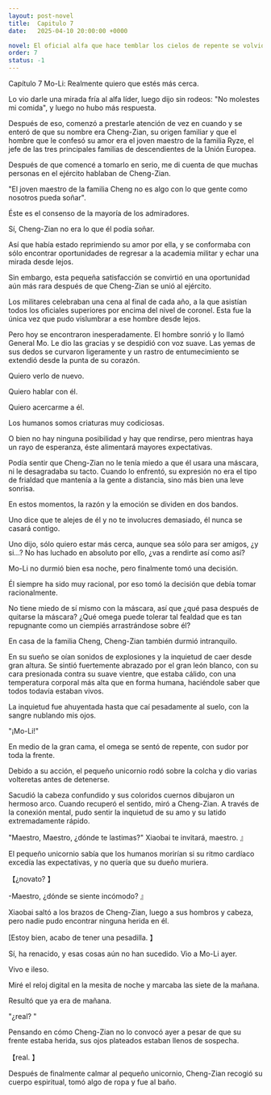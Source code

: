 ```yaml
---
layout: post-novel
title:  Capitulo 7
date:   2025-04-10 20:00:00 +0000

novel: El oficial alfa que hace temblar los cielos de repente se volvió dulce
order: 7
status: -1
---
```


Capítulo 7 Mo-Li: Realmente quiero que estés más cerca.

Lo vio darle una mirada fría al alfa líder, luego dijo sin rodeos: "No molestes mi comida", y luego no hubo más respuesta.

Después de eso, comenzó a prestarle atención de vez en cuando y se enteró de que su nombre era Cheng-Zian, su origen familiar y que el hombre que le confesó su amor era el joven maestro de la familia Ryze, el jefe de las tres principales familias de descendientes de la Unión Europea.

Después de que comencé a tomarlo en serio, me di cuenta de que muchas personas en el ejército hablaban de Cheng-Zian.

"El joven maestro de la familia Cheng no es algo con lo que gente como nosotros pueda soñar".

Éste es el consenso de la mayoría de los admiradores.

Sí, Cheng-Zian no era lo que él podía soñar.

Así que había estado reprimiendo su amor por ella, y se conformaba con sólo encontrar oportunidades de regresar a la academia militar y echar una mirada desde lejos.

Sin embargo, esta pequeña satisfacción se convirtió en una oportunidad aún más rara después de que Cheng-Zian se unió al ejército.

Los militares celebraban una cena al final de cada año, a la que asistían todos los oficiales superiores por encima del nivel de coronel. Esta fue la única vez que pudo vislumbrar a ese hombre desde lejos.

Pero hoy se encontraron inesperadamente. El hombre sonrió y lo llamó General Mo. Le dio las gracias y se despidió con voz suave. Las yemas de sus dedos se curvaron ligeramente y un rastro de entumecimiento se extendió desde la punta de su corazón.

Quiero verlo de nuevo.

Quiero hablar con él.

Quiero acercarme a él.

Los humanos somos criaturas muy codiciosas.

O bien no hay ninguna posibilidad y hay que rendirse, pero mientras haya un rayo de esperanza, éste alimentará mayores expectativas.

Podía sentir que Cheng-Zian no le tenía miedo a que él usara una máscara, ni le desagradaba su tacto. Cuando lo enfrentó, su expresión no era el tipo de frialdad que mantenía a la gente a distancia, sino más bien una leve sonrisa.

En estos momentos, la razón y la emoción se dividen en dos bandos.

Uno dice que te alejes de él y no te involucres demasiado, él nunca se casará contigo.

Uno dijo, sólo quiero estar más cerca, aunque sea sólo para ser amigos, ¿y si…? No has luchado en absoluto por ello, ¿vas a rendirte así como así?

Mo-Li no durmió bien esa noche, pero finalmente tomó una decisión.

Él siempre ha sido muy racional, por eso tomó la decisión que debía tomar racionalmente.

No tiene miedo de sí mismo con la máscara, así que ¿qué pasa después de quitarse la máscara? ¿Qué omega puede tolerar tal fealdad que es tan repugnante como un ciempiés arrastrándose sobre él?

En casa de la familia Cheng, Cheng-Zian también durmió intranquilo.

En su sueño se oían sonidos de explosiones y la inquietud de caer desde gran altura. Se sintió fuertemente abrazado por el gran león blanco, con su cara presionada contra su suave vientre, que estaba cálido, con una temperatura corporal más alta que en forma humana, haciéndole saber que todos todavía estaban vivos.

La inquietud fue ahuyentada hasta que caí pesadamente al suelo, con la sangre nublando mis ojos.

"¡Mo-Li!"

En medio de la gran cama, el omega se sentó de repente, con sudor por toda la frente.

Debido a su acción, el pequeño unicornio rodó sobre la colcha y dio varias volteretas antes de detenerse.

Sacudió la cabeza confundido y sus coloridos cuernos dibujaron un hermoso arco. Cuando recuperó el sentido, miró a Cheng-Zian. A través de la conexión mental, pudo sentir la inquietud de su amo y su latido extremadamente rápido.

"Maestro, Maestro, ¿dónde te lastimas?" Xiaobai te invitará, maestro. 』

El pequeño unicornio sabía que los humanos morirían si su ritmo cardíaco excedía las expectativas, y no quería que su dueño muriera.

【¿novato? 】

-Maestro, ¿dónde se siente incómodo? 』

Xiaobai saltó a los brazos de Cheng-Zian, luego a sus hombros y cabeza, pero nadie pudo encontrar ninguna herida en él.

[Estoy bien, acabo de tener una pesadilla. 】

Sí, ha renacido, y esas cosas aún no han sucedido. Vio a Mo-Li ayer.

Vivo e ileso.

Miré el reloj digital en la mesita de noche y marcaba las siete de la mañana.

Resultó que ya era de mañana.

"¿real? "

Pensando en cómo Cheng-Zian no lo convocó ayer a pesar de que su frente estaba herida, sus ojos plateados estaban llenos de sospecha.

【real. 】

Después de finalmente calmar al pequeño unicornio, Cheng-Zian recogió su cuerpo espiritual, tomó algo de ropa y fue al baño.





